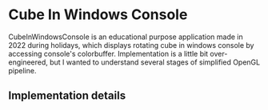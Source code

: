 # Cube In Windows Console
CubeInWindowsConsole is an educational purpose application made in 2022 during holidays, which displays rotating cube in windows console
by accessing console's colorbuffer. Implementation is a little bit over-engineered, but I wanted to understand
several stages of simplified OpenGL pipeline. 
## Implementation details
